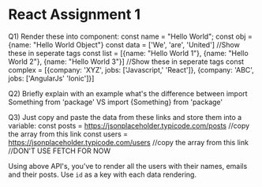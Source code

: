 # React Assignment 1

Q1) Render these into component:
const name = "Hello World";
const obj = {name: "Hello World Object"}
const data = ['We', 'are', 'United'] //Show these in seperate tags
const list = [{name: "Hello World 1"}, {name: "Hello World 2"}, {name: "Hello World 3"}] //Show these in seperate tags
const complex = [{company: 'XYZ', jobs: ['Javascript,' 'React']}, {company: 'ABC', jobs: ['AngularJs' 'Ionic']}]

Q2) Briefly explain with an example what's the difference between 
import Something from 'package' VS import {Something} from 'package'

Q3) Just copy and paste the data from these links and store them into a variable:
const posts = https://jsonplaceholder.typicode.com/posts //copy the array from this link
const users = https://jsonplaceholder.typicode.com/users //copy the array from this link
//DON'T USE FETCH FOR NOW

Using above API's, you've to render all the users with their names, emails and their posts.
Use `id` as a key with each data rendering.

